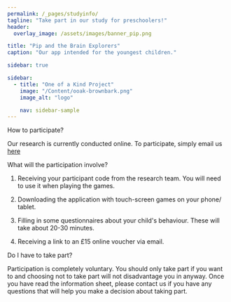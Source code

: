 ```yaml
---
permalink: /_pages/studyinfo/
tagline: "Take part in our study for preschoolers!"
header:
  overlay_image: /assets/images/banner_pip.png

title: "Pip and the Brain Explorers"
caption: "Our app intended for the youngest children."

sidebar: true

sidebar:
  - title: "One of a Kind Project"
    image: "/Content/ooak-brownbark.png"
    image_alt: "logo"

    nav: sidebar-sample
---
```


How to participate?

Our research is currently conducted online. To participate, simply email us [here](pip-tabletstudy@kcl.ac.uk)


What will the participation involve?

1. Receiving your participant code from the research team. You will need to use it when playing the games. 

2. Downloading the application with touch-screen games on your phone/ tablet. 

3. Filling in some questionnaires about your child's behaviour. These will take about 20-30 minutes. 

4. Receiving a link to an £15 online voucher via email.


Do I have to take part?

Participation is completely voluntary. You should only take part if you want to and choosing not to take part will not disadvantage you in anyway. Once you have read the information sheet, please contact us if you have any questions that will help you make a decision about taking part.




